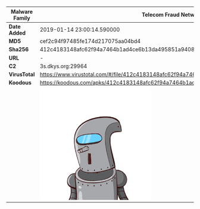 | Malware Family | Telecom Fraud Network for South Koreans                      |
| -------------- | ------------------------------------------------------------ |
| **Date Added** | 2019-01-14 23:00:14.590000                                                   |
| **MD5**        | cef2c94f97485fe174d217075aa04bd4                             |
| **Sha256**     | 412c4183148afc62f94a7464b1ad4ce6b13da495851a940860fb33336fc530e8 |
| **URL**        | -                                                            |
| **C2**         | 3s.dkys.org:29964 |
| **VirusTotal** | https://www.virustotal.com/#/file/412c4183148afc62f94a7464b1ad4ce6b13da495851a940860fb33336fc530e8/detection |
| **Koodous**    | https://koodous.com/apks/412c4183148afc62f94a7464b1ad4ce6b13da495851a940860fb33336fc530e8 |
|                | ![](../assets/412c4183148afc62f94a7464b1ad4ce6b13da495851a940860fb33336fc530e8.png) |